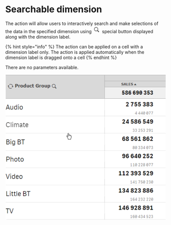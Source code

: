 # Searchable dimension

The action will allow users to interactively search and make selections of the data in the specified dimension using  ![](../.gitbook/assets/image%20%28151%29.png) special button displayed along with the dimension label.

{% hint style="info" %}
The action can be applied on a cell with a dimension label only. The action is applied automatically when the dimension label is dragged onto a cell
{% endhint %}

There are no parameters available.

![](../.gitbook/assets/2019-04-03_11-24-11.gif)

